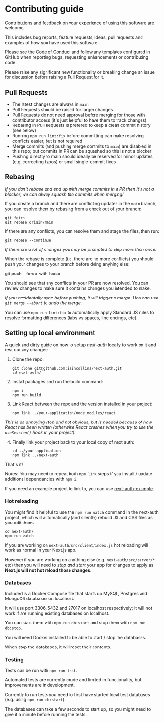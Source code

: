 # Contributing guide

Contributions and feedback on your experience of using this software are welcome.

This includes bug reports, feature requests, ideas, pull requests and examples of how you have used this software.

Please see the [Code of Conduct](CODE_OF_CONDUCT.md) and follow any templates configured in GitHub when reporting bugs, requesting enhancements or contributing code.

Please raise any significant new functionality or breaking change an issue for discussion before raising a Pull Request for it.

## Pull Requests

* The latest changes are always in `main` 
* Pull Requests should be raised for larger changes
* Pull Requests do not need approval before merging for those with contributor access (it's just helpful to have them to track changes)
* Rebasing in Pull Requests is prefered to keep a clean commit history (see below)
* Running `npm run lint:fix` before committing can make resolving conflicts easier, but is not required
* Merge commits (and pushing merge commits to `main`) are disabled in this repo; but commits in PR can be squashed so this is not a blocker
* Pushing directly to main should ideally be reserved for minor updates (e.g. correcting typos) or small single-commit fixes

## Rebasing

*If you don't rebase and end up with merge commits in a PR then it's not a blocker, we can alway squash the commits when merging!*

If you create a branch and there are conflicting updates in the `main` branch, you can resolve them by rebasing from a check out of your branch:

    git fetch
    git rebase origin/main

If there are any conflicts, you can resolve them and stage the files, then run:

    git rebase --continue

*If there are a lot of changes you may be prompted to step more than once.*

When the rebase is complete (i.e. there are no more conflicts) you should push your changes to your branch before doing anyhing else:

   git push --force-with-lease

You should see that any conflicts in your PR are now resolved. You can review changes to make sure it contains changes you intended to make.

*If you accidentally sync before pushing, it will trigger a merge. Uou can use `git merge --abort` to undo the merge.*

You can use `npm run lint:fix` to automatically apply Standard JS rules to resolve formatting differences (tabs vs spaces, line endings, etc).

## Setting up local environment

A quick and dirty guide on how to setup *next-auth* locally to work on it and test out any changes:

1. Clone the repo:

       git clone git@github.com:iaincollins/next-auth.git
       cd next-auth/

2. Install packages and run the build command:

       npm i
       npm run build

3. Link React between the repo and the version installed in your project:

       npm link ../your-application/node_modules/react

*This is an annoying step and not obvious, but is needed because of how React has been written (otherwise React crashes when you try to use the `useSession()` hook in your project).*

4. Finally link your project back to your local copy of next auth:

       cd ../your-application
       npm link ../next-auth

That's it!

Notes: You may need to repeat both `npm link` steps if you install / update additional dependancies with `npm i`.

If you need an example project to link to, you can use [next-auth-example](https://github.com/iaincollins/next-auth-example).

### Hot reloading

You might find it helpful to use the `npm run watch` command in the next-auth project, which will automatically (and silently) rebuild JS and CSS files as you edit them.

    cd next-auth/
    npm run watch

If you are working on `next-auth/src/client/index.js` hot reloading will work as normal in your Next.js app.

However  if you are working on anything else (e.g. `next-auth/src/server/*` etc) then you will need to *stop and start* your app for changes to apply as **Next.js will not hot reload those changes**.

### Databases

Included is a Docker Compose file that starts up MySQL, Postgres and MongoDB databases on localhost.

It will use port 3306, 5432 and 27017 on localhost respectively; it will not work if are running existing databases on localhost.

You can start them with `npm run db:start` and stop them with `npm run db:stop`.

You will need Docker installed to be able to start / stop the databases.

When stop the databases, it will reset their contents.

### Testing

Tests can be run with `npm run test`.

Automated tests are currently crude and limited in functionality, but improvements are in development.

Currently to run tests you need to first have started local test databases (e.g. using `npm run db:start`).

The databases can take a few seconds to start up, so you might need to give it a minute before running the tests.
